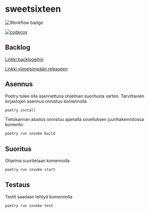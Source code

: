 # sweetsixteen

![Workflow badge](https://github.com/mleikas/sweetsixteen/workflows/CI/badge.svg)

[![codecov](https://codecov.io/gh/mleikas/sweetsixteen/branch/main/graph/badge.svg?token=ywnp6wfOY9)](https://codecov.io/gh/mleikas/sweetsixteen)

## Backlog

[Linkki backlogeihin](https://docs.google.com/spreadsheets/d/1WaXkt1bA5ho_e-IfcfUK9stK1fLb32ynSzqMo0fLLdM/edit?usp=sharing)

[Linkki viimeisimpään releaseen](https://github.com/mleikas/sweetsixteen/releases/tag/sprint2_release)

## Asennus

Poetry tulee olla asennettuna ohjelman suoritusta varten. Tarvittavien kirjastojen asennus onnistuu komennolla

```bash
poetry install
```

Tietokannan alustus onnistuu ajamalla sovelluksen juurihakemistossa komento:

```bash
poetry run invoke build
```

## Suoritus

Ohjelma suoritetaan komennolla

```bash
poetry run invoke start
```

## Testaus

Testit saadaan tehtyä komennolla

```bash
poetry run invoke test
```

## Testikattavuusraportti

Testikattavuusraportin saa htmlcov kansioon komenolla:

```bash
poetry run invoke coverage-report
```

## Pylint

Tiedoston [.pylintrc](./.pylintrc) tarkastukset tehdään komennolla:

```bash
poetry run invoke lint
```

## Definition of Done

- Acceptance criteria for a user story are met
- Unit/integration tests created with at least 85% branch coverage
- Code pushed to GitHub			
- Code accepted by tests in Github Actions

